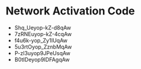# Network Activation Code
* Shq_Ueyop-kZ-d8qAw
* 7zRNEuyop-kZ-4cqAw
* f4u6k-yop_Zy1IUqAw
* 5u3rtOyop_ZznbMqAw
* P-zl3uyop9JPeUsqAw
* B0tIDeyop9IDFAgqAw